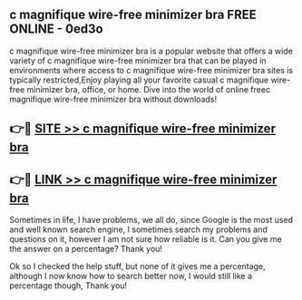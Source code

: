 ## c magnifique wire-free minimizer bra FREE ONLINE - 0ed3o

c magnifique wire-free minimizer bra is a popular website that offers a wide variety of c magnifique wire-free minimizer bra that can be played in environments where access to c magnifique wire-free minimizer bra sites is typically restricted,Enjoy playing all your favorite casual c magnifique wire-free minimizer bra, office, or home. Dive into the world of online freec magnifique wire-free minimizer bra without downloads!

## 👉🔴 [SITE >> c magnifique wire-free minimizer bra](http://news.freeplayer.one?title=c_magnifique_wire-free_minimizer_bra&ref=FRRE)

## 👉🔴 [LINK >> c magnifique wire-free minimizer bra](http://news.freeplayer.one?title=c_magnifique_wire-free_minimizer_bra&ref=FREE)

Sometimes in life, I have problems, we all do, since Google is the most used and well known search engine, I sometimes search my problems and questions on it, however I am not sure how reliable is it. Can you give me the answer on a percentage? Thank you!

Ok so I checked the help stuff, but none of it gives me a percentage, although I now know how to search better now, I would still like a percentage though, Thank you!